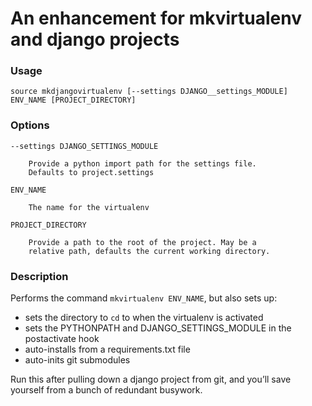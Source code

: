 
An enhancement for mkvirtualenv and django projects
===================================================

### Usage

    source mkdjangovirtualenv [--settings DJANGO__settings_MODULE] ENV_NAME [PROJECT_DIRECTORY]

### Options

    --settings DJANGO_SETTINGS_MODULE

        Provide a python import path for the settings file.
        Defaults to project.settings

    ENV_NAME

        The name for the virtualenv

    PROJECT_DIRECTORY

        Provide a path to the root of the project. May be a
        relative path, defaults the current working directory.


### Description

Performs the command `mkvirtualenv ENV_NAME`, but also sets up:

*   sets the directory to `cd` to when the virtualenv is activated
*   sets the PYTHONPATH and DJANGO_SETTINGS_MODULE in the postactivate hook
*   auto-installs from a requirements.txt file
*   auto-inits git submodules

Run this after pulling down a django project from git, and you’ll save yourself from a bunch of redundant busywork.

